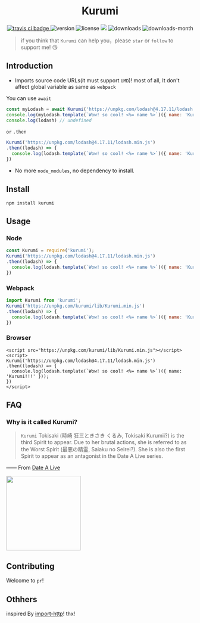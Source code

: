 <h1 align='center'>Kurumi</h1>
<p align='center'>
  <a href="https://travis-ci.com/ShanaMaid/kurumi/">
    <img src="https://travis-ci.com/ShanaMaid/Kurumi.svg" alt="travis ci badge">
  </a>
  <img src='https://img.shields.io/npm/v/kurumi.svg?style=flat-square' alt="version">
  <img src='https://img.shields.io/npm/l/kurumi.svg' alt="license">
  <img src='http://img.badgesize.io/https://unpkg.com/kurumi/lib/Archer.js?compression=gzip&label=gzip%20size:%20&style=flat-square'>
  <img src='https://img.shields.io/npm/dt/kurumi.svg?style=flat-square' alt="downloads">
  <img src='https://img.shields.io/npm/dm/kurumi.svg?style=flat-square' alt="downloads-month">
</p>

> if you think that `Kurumi` can help you，please `star` or `follow` to support me! 😘

## Introduction
- Imports source code URLs(it must support `UMD`)! most of all, It don't affect global variable as same as `webpack`

You can use `await`
```js
const myLodash = await Kurumi('https://unpkg.com/lodash@4.17.11/lodash.min.js');
console.log(myLodash.template(`Wow! so cool! <%= name %>`)({ name: 'Kurumi!!!' })); // Wow! so cool! Kurumi!!!
console.log(lodash) // undefined
```
`or` `.then`
```js
Kurumi('https://unpkg.com/lodash@4.17.11/lodash.min.js')
.then((lodash) => {
  console.log(lodash.template(`Wow! so cool! <%= name %>`)({ name: 'Kurumi!!!' }));
})
```
- No more `node_modules`, no dependency to install.

## Install
```
npm install kurumi
```

## Usage
### Node
```js
const Kurumi = require('kurumi');
Kurumi('https://unpkg.com/lodash@4.17.11/lodash.min.js')
.then((lodash) => {
  console.log(lodash.template(`Wow! so cool! <%= name %>`)({ name: 'Kurumi!!!' }));
})

```

### Webpack
```js
import Kurumi from 'kurumi';
Kurumi('https://unpkg.com/kurumi/lib/Kurumi.min.js')
.then((lodash) => {
  console.log(lodash.template(`Wow! so cool! <%= name %>`)({ name: 'Kurumi!!!' }));
})
```

### Browser
```
<script src="https://unpkg.com/kurumi/lib/Kurumi.min.js"></script>
<script>
Kurumi('https://unpkg.com/lodash@4.17.11/lodash.min.js')
.then((lodash) => {
  console.log(lodash.template(`Wow! so cool! <%= name %>`)({ name: 'Kurumi!!!' }));
})
</script>
```

## FAQ
### Why is it called Kurumi?
> `Kurumi` Tokisaki (時崎 狂三ときさき くるみ, Tokisaki Kurumii?) is the third Spirit to appear. Due to her brutal actions, she is referred to as the Worst Spirit (最悪の精霊, Saiaku no Seirei?). She is also the first Spirit to appear as an antagonist in the Date A Live series.

—— From [Date A Live](https://en.wikipedia.org/wiki/Date_A_Live)

<img src="https://timgsa.baidu.com/timg?image&quality=80&size=b9999_10000&sec=1551433129533&di=3f06a5d35dcc885329147ffe59560600&imgtype=0&src=http%3A%2F%2Fb-ssl.duitang.com%2Fuploads%2Fitem%2F201811%2F03%2F20181103134800_yKCli.jpeg" width="200" />

## Contributing
Welcome to `pr`!

## Othhers
inspired By [import-http](https://github.com/egoist/import-http)! thx!